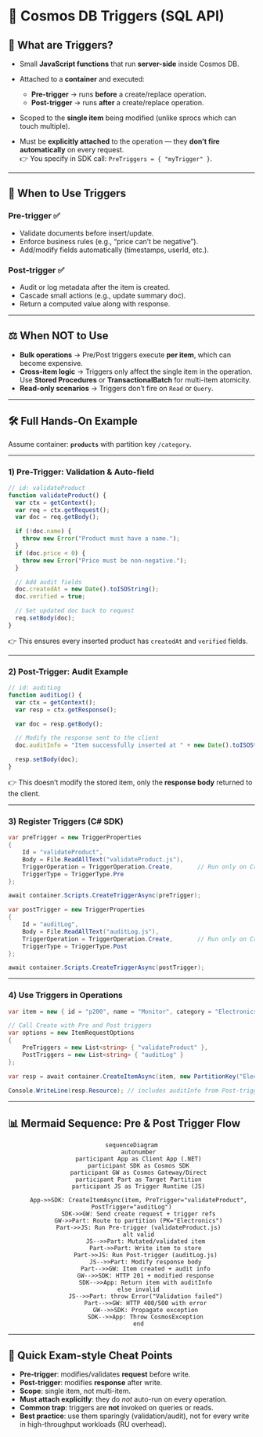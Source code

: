 # 🔁 Cosmos DB Triggers (SQL API)

## 🧠 What are Triggers?

- Small **JavaScript functions** that run **server-side** inside Cosmos DB.
- Attached to a **container** and executed:

  - **Pre-trigger** → runs **before** a create/replace operation.
  - **Post-trigger** → runs **after** a create/replace operation.

- Scoped to the **single item** being modified (unlike sprocs which can touch multiple).
- Must be **explicitly attached** to the operation — they **don’t fire automatically** on every request.  
  👉 You specify in SDK call: `PreTriggers = { "myTrigger" }`.

---

## 🧭 When to Use Triggers

### Pre-trigger ✅

- Validate documents before insert/update.
- Enforce business rules (e.g., “price can’t be negative”).
- Add/modify fields automatically (timestamps, userId, etc.).

### Post-trigger ✅

- Audit or log metadata after the item is created.
- Cascade small actions (e.g., update summary doc).
- Return a computed value along with response.

---

## ⚖️ When NOT to Use

- **Bulk operations** → Pre/Post triggers execute **per item**, which can become expensive.
- **Cross-item logic** → Triggers only affect the single item in the operation.
  Use **Stored Procedures** or **TransactionalBatch** for multi-item atomicity.
- **Read-only scenarios** → Triggers don’t fire on `Read` or `Query`.

---

## 🛠️ Full Hands-On Example

Assume container: **`products`** with partition key `/category`.

---

### 1) Pre-Trigger: Validation & Auto-field

```javascript
// id: validateProduct
function validateProduct() {
  var ctx = getContext();
  var req = ctx.getRequest();
  var doc = req.getBody();

  if (!doc.name) {
    throw new Error("Product must have a name.");
  }
  if (doc.price < 0) {
    throw new Error("Price must be non-negative.");
  }

  // Add audit fields
  doc.createdAt = new Date().toISOString();
  doc.verified = true;

  // Set updated doc back to request
  req.setBody(doc);
}
```

👉 This ensures every inserted product has `createdAt` and `verified` fields.

---

### 2) Post-Trigger: Audit Example

```javascript
// id: auditLog
function auditLog() {
  var ctx = getContext();
  var resp = ctx.getResponse();

  var doc = resp.getBody();

  // Modify the response sent to the client
  doc.auditInfo = "Item successfully inserted at " + new Date().toISOString();

  resp.setBody(doc);
}
```

👉 This doesn’t modify the stored item, only the **response body** returned to the client.

---

### 3) Register Triggers (C# SDK)

```csharp
var preTrigger = new TriggerProperties
{
    Id = "validateProduct",
    Body = File.ReadAllText("validateProduct.js"),
    TriggerOperation = TriggerOperation.Create,       // Run only on Create
    TriggerType = TriggerType.Pre
};

await container.Scripts.CreateTriggerAsync(preTrigger);

var postTrigger = new TriggerProperties
{
    Id = "auditLog",
    Body = File.ReadAllText("auditLog.js"),
    TriggerOperation = TriggerOperation.Create,       // Run only on Create
    TriggerType = TriggerType.Post
};

await container.Scripts.CreateTriggerAsync(postTrigger);
```

---

### 4) Use Triggers in Operations

```csharp
var item = new { id = "p200", name = "Monitor", category = "Electronics", price = 299 };

// Call Create with Pre and Post triggers
var options = new ItemRequestOptions
{
    PreTriggers = new List<string> { "validateProduct" },
    PostTriggers = new List<string> { "auditLog" }
};

var resp = await container.CreateItemAsync(item, new PartitionKey("Electronics"), options);

Console.WriteLine(resp.Resource); // includes auditInfo from Post-trigger
```

---

## 📊 Mermaid Sequence: Pre & Post Trigger Flow

<div align="center">

```mermaid
sequenceDiagram
    autonumber
    participant App as Client App (.NET)
    participant SDK as Cosmos SDK
    participant GW as Cosmos Gateway/Direct
    participant Part as Target Partition
    participant JS as Trigger Runtime (JS)

    App->>SDK: CreateItemAsync(item, PreTrigger="validateProduct", PostTrigger="auditLog")
    SDK->>GW: Send create request + trigger refs
    GW->>Part: Route to partition (PK="Electronics")
    Part->>JS: Run Pre-trigger (validateProduct.js)
    alt valid
        JS-->>Part: Mutated/validated item
        Part->>Part: Write item to store
        Part->>JS: Run Post-trigger (auditLog.js)
        JS-->>Part: Modify response body
        Part-->>GW: Item created + audit info
        GW-->>SDK: HTTP 201 + modified response
        SDK-->>App: Return item with auditInfo
    else invalid
        JS-->>Part: throw Error("Validation failed")
        Part-->>GW: HTTP 400/500 with error
        GW-->>SDK: Propagate exception
        SDK-->>App: Throw CosmosException
    end
```

</div>

---

## 🧩 Quick Exam-style Cheat Points

- **Pre-trigger**: modifies/validates **request** before write.
- **Post-trigger**: modifies **response** after write.
- **Scope**: single item, not multi-item.
- **Must attach explicitly**: they do _not_ auto-run on every operation.
- **Common trap**: triggers are **not** invoked on queries or reads.
- **Best practice**: use them sparingly (validation/audit), not for every write in high-throughput workloads (RU overhead).
